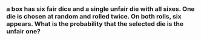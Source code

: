 ### a box has six fair dice and a single unfair die with all sixes. One die is chosen at random and rolled twice. On both rolls, six appears. What is the probability that the selected die is the unfair one?
